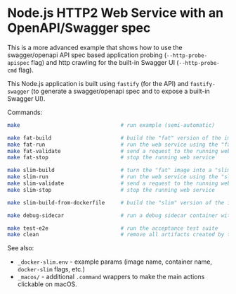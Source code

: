 # Node.js HTTP2 Web Service with an OpenAPI/Swagger spec

This is a more advanced example that shows how to use the swagger/openapi API spec based application probing (`--http-probe-apispec` flag) and http crawling for the built-in Swagger UI (`--http-probe-cmd` flag).

This Node.js application is built using `fastify` (for the API) and `fastify-swagger` (to generate a swagger/openapi spec and to expose a built-in Swagger UI).

Commands:

```sh
make                                # run example (semi-automatic)

make fat-build                      # build the "fat" version of the image
make fat-run                        # run the web service using the "fat" image
make fat-validate                   # send a request to the running web service
make fat-stop                       # stop the running web service

make slim-build                     # turn the "fat" image into a "slim" one
make slim-run                       # run the web service using the "slim" image
make slim-validate                  # send a request to the running web service
make slim-stop                      # stop the running web service

make slim-build-from-dockerfile     # build the "slim" version of the image using the "fat" Dockerfile

make debug-sidecar                  # run a debug sidecar container with an interactive shell

make test-e2e                       # run the acceptance test suite
make clean                          # remove all artifacts created by this example
```

See also:

- `_docker-slim.env` - example params (image name, container name, `docker-slim` flags, etc.)
- `_macos/` - additional `.command` wrappers to make the main actions clickable on macOS.
